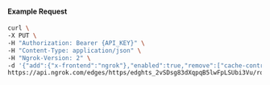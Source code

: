 <!-- Code generated for API Clients. DO NOT EDIT. -->

#### Example Request

```bash
curl \
-X PUT \
-H "Authorization: Bearer {API_KEY}" \
-H "Content-Type: application/json" \
-H "Ngrok-Version: 2" \
-d '{"add":{"x-frontend":"ngrok"},"enabled":true,"remove":["cache-control"]}' \
https://api.ngrok.com/edges/https/edghts_2vSDsg83dXqpqB5lwFpLSUbi3Vu/routes/edghtsrt_2vSDsiIu4N2TIIxgP9Q7tfQBmx2/request_headers
```
